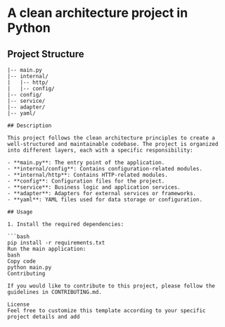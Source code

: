 # A clean architecture project in Python

## Project Structure

```project_root/
|-- main.py
|-- internal/
|   |-- http/
|   |-- config/
|-- config/
|-- service/
|-- adapter/
|-- yaml/

## Description

This project follows the clean architecture principles to create a well-structured and maintainable codebase. The project is organized into different layers, each with a specific responsibility:

- **main.py**: The entry point of the application.
- **internal/config**: Contains configuration-related modules.
- **internal/http**: Contains HTTP-related modules.
- **config**: Configuration files for the project.
- **service**: Business logic and application services.
- **adapter**: Adapters for external services or frameworks.
- **yaml**: YAML files used for data storage or configuration.

## Usage

1. Install the required dependencies:

```bash
pip install -r requirements.txt
Run the main application:
bash
Copy code
python main.py
Contributing

If you would like to contribute to this project, please follow the guidelines in CONTRIBUTING.md.

License
Feel free to customize this template according to your specific project details and add
